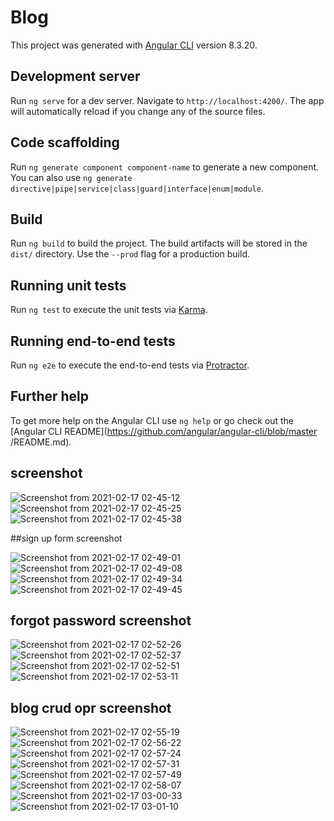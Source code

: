 # Blog

This project was generated with [Angular CLI](https://github.com/angular/angular-cli) version 8.3.20.

## Development server

Run `ng serve` for a dev server. Navigate to `http://localhost:4200/`. The app will automatically reload if you change any of the source files.

## Code scaffolding

Run `ng generate component component-name` to generate a new component. You can also use `ng generate directive|pipe|service|class|guard|interface|enum|module`.

## Build

Run `ng build` to build the project. The build artifacts will be stored in the `dist/` directory. Use the `--prod` flag for a production build.

## Running unit tests

Run `ng test` to execute the unit tests via [Karma](https://karma-runner.github.io).

## Running end-to-end tests

Run `ng e2e` to execute the end-to-end tests via [Protractor](http://www.protractortest.org/).

## Further help

To get more help on the Angular CLI use `ng help` or go check out the [Angular CLI README](https://github.com/angular/angular-cli/blob/master
/README.md).

## screenshot 

![Screenshot from 2021-02-17 02-45-12](https://user-images.githubusercontent.com/44340039/108122533-7430ec00-70ca-11eb-8c4c-b22f445d445e.png)
![Screenshot from 2021-02-17 02-45-25](https://user-images.githubusercontent.com/44340039/108122543-772bdc80-70ca-11eb-9cfe-aac0331f7d7e.png)
![Screenshot from 2021-02-17 02-45-38](https://user-images.githubusercontent.com/44340039/108122553-798e3680-70ca-11eb-9ed4-2ee87f9f23dc.png)

##sign up form screenshot

![Screenshot from 2021-02-17 02-49-01](https://user-images.githubusercontent.com/44340039/108122808-e0135480-70ca-11eb-96a0-f80d438fc098.png)
![Screenshot from 2021-02-17 02-49-08](https://user-images.githubusercontent.com/44340039/108122811-e1448180-70ca-11eb-90d9-54b1c8edcf4f.png)
![Screenshot from 2021-02-17 02-49-34](https://user-images.githubusercontent.com/44340039/108122815-e275ae80-70ca-11eb-9119-cf7a6957ad18.png)
![Screenshot from 2021-02-17 02-49-45](https://user-images.githubusercontent.com/44340039/108122818-e3a6db80-70ca-11eb-813d-7b4aeb472241.png)

## forgot password screenshot
![Screenshot from 2021-02-17 02-52-26](https://user-images.githubusercontent.com/44340039/108123084-557f2500-70cb-11eb-9b52-e71f297f2cb1.png)
![Screenshot from 2021-02-17 02-52-37](https://user-images.githubusercontent.com/44340039/108123088-5748e880-70cb-11eb-82a1-9a415aa1dd37.png)
![Screenshot from 2021-02-17 02-52-51](https://user-images.githubusercontent.com/44340039/108123092-587a1580-70cb-11eb-820f-adc6a8add6c2.png)
![Screenshot from 2021-02-17 02-53-11](https://user-images.githubusercontent.com/44340039/108123095-5a43d900-70cb-11eb-9500-92678627e6a7.png)

## blog crud opr screenshot
![Screenshot from 2021-02-17 02-55-19](https://user-images.githubusercontent.com/44340039/108123820-71cf9180-70cc-11eb-956f-0a0cc117106d.png)
![Screenshot from 2021-02-17 02-56-22](https://user-images.githubusercontent.com/44340039/108123823-7300be80-70cc-11eb-87b5-170b50e060b9.png)
![Screenshot from 2021-02-17 02-57-24](https://user-images.githubusercontent.com/44340039/108123825-74ca8200-70cc-11eb-89ef-126982e9e58b.png)
![Screenshot from 2021-02-17 02-57-31](https://user-images.githubusercontent.com/44340039/108123829-75fbaf00-70cc-11eb-881d-5eaefb111da2.png)
![Screenshot from 2021-02-17 02-57-49](https://user-images.githubusercontent.com/44340039/108123836-76944580-70cc-11eb-8ce4-1ea3dc42dc8d.png)
![Screenshot from 2021-02-17 02-58-07](https://user-images.githubusercontent.com/44340039/108123840-77c57280-70cc-11eb-8777-d800ede7f9fa.png)
![Screenshot from 2021-02-17 03-00-33](https://user-images.githubusercontent.com/44340039/108123847-798f3600-70cc-11eb-9bf4-708d1bafeaab.png)
![Screenshot from 2021-02-17 03-01-10](https://user-images.githubusercontent.com/44340039/108123853-7ac06300-70cc-11eb-925a-30fbde5b433e.png)
